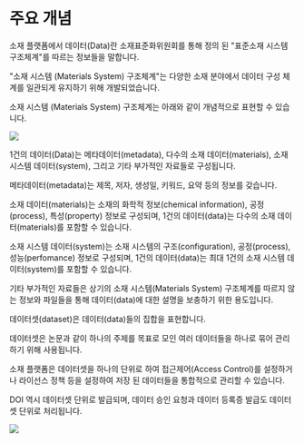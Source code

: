 # 주요 개념

소재 플랫폼에서 데이터(Data)란 소재표준화위원회를 통해 정의 된 "표준소재 시스템 구조체계"를 따르는 정보들을 말합니다.

"소재 시스템 (Materials System) 구조체계"는 다양한 소재 분야에서 데이터 구성 체계를 일관되게 유지하기 위해 개발되었습니다.

소재 시스템 (Materials System) 구조체계는 아래와 같이 개념적으로 표현할 수 있습니다.

![](https://2876966272-files.gitbook.io/\~/files/v0/b/gitbook-x-prod.appspot.com/o/spaces%2FOwRsey49TEQIRDSGG3Db%2Fuploads%2FSOV2vqevlNhFJCyzXQ40%2Fimage.png?alt=media\&token=08c86608-e74c-466f-8a90-efcc75eb1028)

1건의 데이터(Data)는 메타데이터(metadata), 다수의 소재 데이터(materials), 소재 시스템 데이터(system), 그리고 기타 부가적인 자료들로 구성됩니다.

메타데이터(metadata)는 제목, 저자, 생성일, 키워드, 요약 등의 정보를 갖습니다.

소재 데이터(materials)는 소재의 화학적 정보(chemical information), 공정(process), 특성(property) 정보로 구성되며, 1건의 데이터(data)는 다수의 소재 데이터(materials)를 포함할 수 있습니다.

소재 시스템 데이터(system)는 소재 시스템의 구조(configuration), 공정(process), 성능(perfomance) 정보로 구성되며, 1건의 데이터(data)는 최대 1건의 소재 시스템 데이터(system)를 포함할 수 있습니다.

기타 부가적인 자료들은 상기의 소재 시스템(Materials System) 구조체계를 따르지 않는 정보와 파일들을 통해 데이터(data)에 대한 설명을 보충하기 위한 용도입니다.

데이터셋(dataset)은 데이터(data)들의 집합을 표현합니다.

데이터셋은 논문과 같이 하나의 주제를 목표로 모인 여러 데이터들을 하나로 묶어 관리하기 위해 사용됩니다.

소재 플랫폼은 데이터셋을 하나의 단위로 하여 접근제어(Access Control)를 설정하거나 라이선스 정책 등을 설정하여 저장 된 데이터들을 통합적으로 관리할 수 있습니다.

DOI 역시 데이터셋 단위로 발급되며, 데이터 승인 요청과 데이터 등록증 발급도 데이터셋 단위로 처리됩니다.

![](https://2876966272-files.gitbook.io/\~/files/v0/b/gitbook-x-prod.appspot.com/o/spaces%2FOwRsey49TEQIRDSGG3Db%2Fuploads%2FdQ3BG5rzLLPVogyvaatE%2FDataset.png?alt=media\&token=6afe2613-5ba6-4a10-99b0-fbbff2bbd739)
